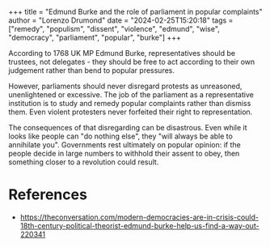 +++
title = "Edmund Burke and the role of parliament in popular complaints"
author = "Lorenzo Drumond"
date = "2024-02-25T15:20:18"
tags = ["remedy",  "populism",  "dissent",  "violence",  "edmund",  "wise",  "democracy",  "parliament",  "popular",  "burke"]
+++


According to 1768 UK MP Edmund Burke, representatives should be trustees, not delegates - they should be free to act according to their own judgement rather than bend to popular pressures.

However, parliaments should never disregard protests as unreasoned, unenlightened or excessive. The job of the parliament as a representative institution is to study and remedy popular complaints rather than dismiss them. Even violent protesters never forfeited their right to representation.

The consequences of that disregarding can be disastrous. Even while it looks like people can "do nothing else", they "will always be able to annihilate you". Governments rest ultimately on popular opinion: if the people decide in large numbers to withhold their assent to obey, then something closer to a revolution could result.

# References
- https://theconversation.com/modern-democracies-are-in-crisis-could-18th-century-political-theorist-edmund-burke-help-us-find-a-way-out-220341
